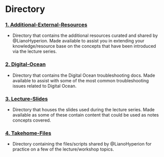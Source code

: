 # Directory

  ### [1. Additional-External-Resources](https://github.com/HyperionDevBootcamps/C4-Cyber-Security-Lecture-Examples/tree/main/Additional-External-Resources)
 * Directory that contains the additional resources curated and shared by @LianoHyperion. 
  Made available to assist you in extending your knowledge/resource base on the concepts that have been introduced via the lecture series.

  ### [2. Digital-Ocean](https://github.com/HyperionDevBootcamps/C4-Cyber-Security-Lecture-Examples/tree/main/Digital-Ocean)
 * Directory that contains the Digital Ocean troubleshooting docs.
  Made available to assist with some of the most common troubleshooting issues related to Digital Ocean.

  ### [3. Lecture-Slides](https://github.com/HyperionDevBootcamps/C4-Cyber-Security-Lecture-Examples/tree/main/Lecture-Slides)
 * Directory that houses the slides used during the lecture series.
  Made available as some of these contain content that could be used as notes concepts covered.

  ### [4. Takehome-Files](https://github.com/HyperionDevBootcamps/C4-Cyber-Security-Lecture-Examples/tree/main/Takehome-Files)
  * Directory containing the files/scripts shared by @LianoHyperion for practice on a few of the lecture/workshop topics.
